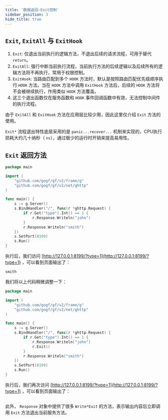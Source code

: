 ```yaml
---
title: '数据返回-Exit控制'
sidebar_position: 3
hide_title: true
---
```


## `Exit`, `ExitAll` 与 `ExitHook`

1. `Exit`: 仅退出当前执行的逻辑方法，不退出后续的请求流程，可用于替代 `return`。
2. `ExitAll`: 强行中断当前执行流程，当前执行方法的后续逻辑以及后续所有的逻辑方法将不再执行，常用于权限控制。
3. `ExitHook`: 当路由匹配到多个 `HOOK` 方法时，默认是按照路由匹配优先级顺序执行 `HOOK` 方法。当在 `HOOK` 方法中调用 `ExitHook` 方法后，后续的 `HOOK` 方法将不会被继续执行，作用类似 `HOOK` 方法覆盖。
4. 这三个退出函数仅在服务函数和 `HOOK` 事件回调函数中有效，无法控制中间件的执行流程。

由于 `ExitAll` 和 `ExitHook` 方法在应用层比较少用，因此这里仅介绍 `Exit` 方法的使用。

`Exit*` 流程退出特性底层采用的是 `panic...recover...` 机制来实现的，CPU执行损耗大约几十纳秒（ `ns`），通过极少的运行时开销来提高易用性。

## `Exit` 返回方法

```go
package main

import (
	"github.com/gogf/gf/v2/frame/g"
	"github.com/gogf/gf/v2/net/ghttp"
)

func main() {
	s := g.Server()
	s.BindHandler("/", func(r *ghttp.Request) {
		if r.Get("type").Int() == 1 {
			r.Response.Writeln("john")
		}
		r.Response.Writeln("smith")
	})
	s.SetPort(8199)
	s.Run()
}
```

执行后，我们访问 [http://127.0.0.1:8199/?type=1](http://127.0.0.1:8199/?type=1) ，可以看到页面输出了：

```john
smith
```

我们将以上代码稍微调整一下：

```go
package main

import (
	"github.com/gogf/gf/v2/frame/g"
	"github.com/gogf/gf/v2/net/ghttp"
)

func main() {
	s := g.Server()
	s.BindHandler("/", func(r *ghttp.Request) {
		if r.Get("type").Int() == 1 {
            r.Response.Writeln("john")
            r.Exit()
		}
		r.Response.Writeln("smith")
	})
	s.SetPort(8199)
	s.Run()
}
```

执行后，我们再次访问 [http://127.0.0.1:8199/?type=1](http://127.0.0.1:8199/?type=1) ，可以看到页面输出了：

```john
```

此外， `Response` 对象中提供了很多 `Write*Exit` 的方法，表示输出内容后立即调用 `Exit` 方法退出当前服务方法。